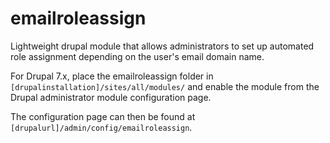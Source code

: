 emailroleassign
===============

Lightweight drupal module that allows administrators to set up automated role assignment depending on the user's email domain name.

For Drupal 7.x, place the emailroleassign folder in `[drupalinstallation]/sites/all/modules/` and enable the module from the Drupal administrator module configuration page.

The configuration page can then be found at `[drupalurl]/admin/config/emailroleassign`.

